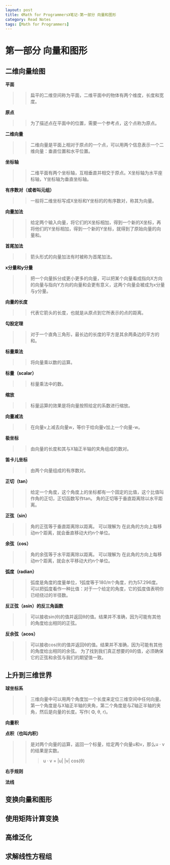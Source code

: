 ```yaml
---
layout: post
title: 《Math for Programmers》笔记-第一部分 向量和图形
category: Read Notes
tags: [Math for Programmers]
---
```


# 第一部分 向量和图形


## 二维向量绘图

**平面**

>> 扁平的二维空间称为平面，二维平面中的物体有两个维度，长度和宽度。

**原点**

>> 为了描述点在平面中的位置，需要一个参考点，这个点称为原点。

**二维向量**

>> 二维向量是平面上相对于原点的一个点，可以用两个信息表示一个二维向量：垂直位置和水平位置。

**坐标轴**

>> 二维平面有两个坐标轴，互相垂直并相交于原点。X坐标轴为水平座标轴，Y坐标轴为垂直坐标轴。

**有序数对（或者叫元组）**

>> 一般将二维坐标写成X坐标和Y坐标的的有序数对，称其为向量。

**向量加法**

>> 给定两个输入向量，将它们的X坐标相加，得到一个新的X坐标，再将他们的Y坐标相加，得到一个新的Y坐标，就得到了原始向量的向量和。


**首尾加法**

>> 箭头形式的向量加法有时被称为首尾加法。

**x分量和y分量**

>> 把一个向量拆分成更小更多的向量，可以把某个向量看成指向X方向的向量与指向Y方向的向量和会更有意义，这两个向量会被成为x分量与y分量。

**向量的长度**

>> 代表它箭头的长度，也就是从原点到它所表示的点的距离。

**勾股定理**

>> 对于一个直角三角形，最长边的长度的平方是其余两条边的平方的和。

**标量乘法**

>> 将向量乘以数的运算。

**标量（scalar）**

>> 标量乘法中的数。

**缩放**

>> 标量运算的效果是将向量按照给定的系数进行缩放。

**向量减法**

>> 在向量v上减去向量w，等价于给向量v加上一个向量-w。

**极坐标**

>> 由向量的长度和其与X轴正半轴的夹角组成的数对。

**笛卡儿坐标**

>> 由两个向量组成的有序数对。

**正切（tan）**

>> 给定一个角度，这个角度上的坐标都有一个固定的比值，这个比值叫作角的正切，正切函数写作tan。
>> 角的正切等于垂直距离除以水平距离。

**正弦（sin）**

>> 角的正弦等于垂直距离除以距离。
>> 可以理解为 在此角的方向上每移动m个距离，就会垂直移动大约n个单位。

**余弦（cos）**

>> 角的余弦等于水平距离除以距离。
>> 可以理解为 在此角的方向上每移动m个距离，就会水平移动大约n个单位。

**弧度（radian）**

>> 弧度是角度的度量单位，1弧度等于180/π个角度，约为57.296度。
>> 可以把弧度看作一种比值：对于一个给定的角度，它的弧度值表明你已经绕过的半径数。

**反正弦（asin）的反三角函数**

>> 可以接收sin(θ)的值并返回θ的值。结果并不准确，因为可能有其他的角度给出相同的正弦。

**反余弦（acos）**

>> 可以接收cos(θ)的值并返回θ的值。结果并不准确，因为可能有其他的角度给出相同的余弦。
>> 为了找到我们真正想要的θ的值，必须确保它的正弦和余弦与我们的期望值一致。

## 上升到三维世界

**球坐标系**

>> 三维向量中可以用两个角度加一个长度来定位三维空间中任何向量。第一个角度是与X轴正半轴的夹角，第二个角度是与Z轴正半轴的夹角，然后是向量的长度。写作( Φ, θ, r)。

**向量积**

**点积（也叫内积）**

>> 是对两个向量的运算，返回一个标量，给定两个向量u和v，那么u · v 的结果是实数。
>>> u · v = |u| |v| cos(θ)

**右手规则**

**法线**

## 变换向量和图形

## 使用矩阵计算变换

## 高维泛化

## 求解线性方程组

